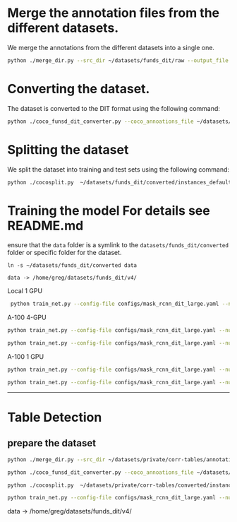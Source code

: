 Merge the annotation files from the different datasets.
=======================================================

We merge the annotations from the different datasets into a single one. 

```bash
python ./merge_dir.py --src_dir ~/datasets/funds_dit/raw --output_file ~/datasets/funds_dit/converted/merged.json
```

Converting the dataset.
=======================

The dataset is converted to the DIT format using the following command:

```bash
python ./coco_funsd_dit_converter.py --coco_annoations_file ~/datasets/funds_dit/converted/merged.json --output_file ~/datasets/funds_dit/converted/instances_default.json
```


Splitting the dataset
=====================
We split the dataset into training and test sets using the following command:

```bash
python ./cocosplit.py  ~/datasets/funds_dit/converted/instances_default.json ~/datasets/funds_dit/converted/instances_training.json ~/datasets/funds_dit/converted/instances_test.json -s .8
```



Training the model
For details see README.md
=======================

ensure that the `data` folder is a symlink to the `datasets/funds_dit/converted` folder or specific folder for the dataset.

```
ln -s ~/datasets/funds_dit/converted data

data -> /home/greg/datasets/funds_dit/v4/
```

Local 1 GPU


```bash
 python train_net.py --config-file configs/mask_rcnn_dit_large.yaml --num-gpus 1 --resume MODEL.WEIGHTS /home/greg/tmp/models/dit_text_detection/tuned-2500-LARGE-v2/model_final.pth  OUTPUT_DIR /home/greg/tmp/models/dit_text_detection/tuned-2500-LARGE-v3 SOLVER.IMS_PER_BATCH 1
```

A-100 4-GPU

```bash
python train_net.py --config-file configs/mask_rcnn_dit_large.yaml --num-gpus 4 --resume MODEL.WEIGHTS ~/model_zoo/unilm/dit/text_detection/td-syn_dit-l_mrcnn.pth  OUTPUT_DIR ~/models/dit_text_detection/tuned-01 SOLVER.IMS_PER_BATCH 8

python train_net.py --config-file configs/mask_rcnn_dit_large.yaml --num-gpus 4 --resume MODEL.WEIGHTS ~/models/dit_text_detection/tuned-01/model_0022999.pth  OUTPUT_DIR ~/models/dit_text_detection/tuned-02 SOLVER.IMS_PER_BATCH 8
```

A-100 1 GPU

```bash
python train_net.py --config-file configs/mask_rcnn_dit_large.yaml --num-gpus 1 --resume MODEL.WEIGHTS ~/model_zoo/unilm/dit/text_detection/td-syn_dit-l_mrcnn.pth  OUTPUT_DIR ~/models/dit_text_detection/tuned-01 SOLVER.IMS_PER_BATCH 4

python train_net.py --config-file configs/mask_rcnn_dit_large.yaml --num-gpus 1 --resume MODEL.WEIGHTS ~/models/dit_text_detection/tuned-01/model_0048999.pth OUTPUT_DIR ~/models/dit_text_detection/tuned-02 SOLVER.IMS_PER_BATCH 4
```    

------------------------------------------------------------------------------------------------------------------------
# Table Detection

## prepare the dataset


```bash
python ./merge_dir.py --src_dir ~/datasets/private/corr-tables/annotations --output_file ~/datasets/private/corr-tables/converted/merged.json

```

```bash
python ./coco_funsd_dit_converter.py --coco_annoations_file ~/datasets/private/corr-tables/converted/merged.json --output_file ~/datasets/private/corr-tables/converted/instances_default.json
```

```bash
python ./cocosplit.py  ~/datasets/private/corr-tables/converted/instances_default.json ~/datasets/private/corr-tables/converted/instances_training.json ~/datasets/private/corr-tables/converted/instances_test.json -s .8
```


```bash 
python train_net.py --config-file configs/mask_rcnn_dit_large.yaml --num-gpus 1 --resume MODEL.WEIGHTS /home/greg/dev/marieai/marie-ai/model_zoo/unilm/dit/text_detection/td-syn_dit-l_mrcnn.pth  OUTPUT_DIR /home/greg/tmp/models/dit_table_detection/tuned-01 SOLVER.IMS_PER_BATCH 1

```


data -> /home/greg/datasets/funds_dit/v4/


